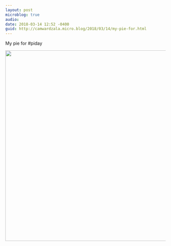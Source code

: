 ```yaml
---
layout: post
microblog: true
audio: 
date: 2018-03-14 12:52 -0400
guid: http://camwardzala.micro.blog/2018/03/14/my-pie-for.html
---
```

My pie for #piday

<img src="http://www.camwardzala.com/uploads/2018/2df3f9585c.jpg" width="600" height="600" />
